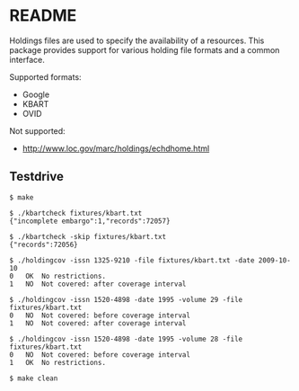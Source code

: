 README
======

Holdings files are used to specify the availability of a resources. This
package provides support for various holding file formats and a common
interface.

Supported formats:

* Google
* KBART
* OVID

Not supported:

* http://www.loc.gov/marc/holdings/echdhome.html

Testdrive
---------

    $ make

    $ ./kbartcheck fixtures/kbart.txt
    {"incomplete embargo":1,"records":72057}

    $ ./kbartcheck -skip fixtures/kbart.txt
    {"records":72056}

    $ ./holdingcov -issn 1325-9210 -file fixtures/kbart.txt -date 2009-10-10
    0   OK  No restrictions.
    1   NO  Not covered: after coverage interval

    $ ./holdingcov -issn 1520-4898 -date 1995 -volume 29 -file fixtures/kbart.txt
    0   NO  Not covered: before coverage interval
    1   NO  Not covered: after coverage interval

    $ ./holdingcov -issn 1520-4898 -date 1995 -volume 28 -file fixtures/kbart.txt
    0   NO  Not covered: before coverage interval
    1   OK  No restrictions.

    $ make clean

